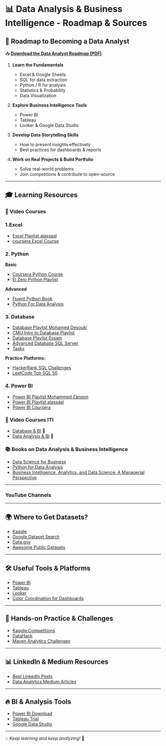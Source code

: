 # 📊 Data Analysis & Business Intelligence - Roadmap & Sources

## 🚀 Roadmap to Becoming a Data Analyst

📥 **[Download the Data Analyst Roadmap (PDF)](https://roadmap.sh/data-analyst?fl=0)**

1. **Learn the Fundamentals**
   - Excel & Google Sheets
   - SQL for data extraction
   - Python / R for analysis
   - Statistics & Probability
   - Data Visualization
   
2. **Explore Business Intelligence Tools**
   - Power BI
   - Tableau
   - Looker & Google Data Studio

3. **Develop Data Storytelling Skills**
   - How to present insights effectively
   - Best practices for dashboards & reports

4. **Work on Real Projects & Build Portfolio**
   - Solve real-world problems
   - Join competitions & contribute to open-source

---

## 🎓 Learning Resources 

### 🎥 Video Courses

### 1.Excel  
- [Excel Playlist alassaal](https://www.youtube.com/watch?v=mV8s55-6mag&list=PLXlHqMRg9lAbetpJy3ePXsN0sj9Zs-pvT)
- [coursera Excel Course](https://www.coursera.org/learn/from-excel-to-power-bi?irclickid=w3eW4ZQYXxyKRHRTdeXVu1QiUks3Yj0GAW8oU80&irgwc=1&utm_medium=partners&utm_source=impact&utm_campaign=3310965&utm_content=b2c&utm_campaignid=MLTUT&utm_term=14726_CR_1164545_)

### 2. Python  
**Basic**  
- [Coursera Python Course](https://coursera.org/learn/python) 
- [El Zero Python Playlist](https://youtube.com/playlist?list=PLDoPjvoNmBAyE_gei5d18qkfIe-Z8mocs) 

**Advanced**  

- [Fluent Python Book](https://github.com/piyusharma95/gyaan_ke_panne/blob/master/Fluent%20Python%20Clear%20Concise%20and%20Effective%20Programming.pdf)  
- [Python For Data Analysis](https://www.youtube.com/playlist?list=PLuRv1IekA3YXuwihyXSL7KonzQG6rk5TJ)

### 3. Database 

- [Database Playlist Mohamed Desouki](https://www.youtube.com/playlist?list=PL1DUmTEdeA6J6oDLTveTt4Z7E5qEfFluE)
- [CMU Intro to Database Playlist](https://youtube.com/playlist?list=PLSE8ODhjZXjYDBpQnSymaectKjxCy6BYq)
- [Database Playlist Essam](https://www.youtube.com/playlist?list=PL4n1Qos4Tb6RP_OovpgjoHLkCVaYFy-aj)
- [ Advanced Database SQL Server](https://www.youtube.com/watch?v=nUiuyejbemc&list=PLoRh0POuk1Rw-BZU-DPI6cA_c5W9_2uF_)
- [Tasks](https://drive.google.com/drive/u/0/folders/1pt_I5AoF85jDwd9j8MZwrO-sNp_JP1n1?fbclid=IwZXh0bgNhZW0CMTEAAR0iT0KETBkBlMakXe2Uu_OAfo8xDfE0gC8C_xXc8wC9P3aHrKb7jjGSOwQ_aem_aY3q9dDyqNUw1qz2tnv2Kw)

**Practice Platforms:**  

  - [HackerRank SQL Challenges](https://www.hackerrank.com/domains/sql)  
  - [LeetCode Top SQL 50](https://leetcode.com/studyplan/top-sql-50/)

### 4. Power BI
- [Power BI Playlist Mohammed Zanoon](https://www.youtube.com/@ZanoonLab)
- [Power BI Playlist alassaal](https://www.youtube.com/watch?v=v_re3WCPOjI&list=PLXlHqMRg9lAZPJ5loaPck60I91kAwMhT3)
- [Power BI Coursera](https://www.coursera.org/learn/data-analysis-and-visualization-with-power-bi?irclickid=w3eW4ZQYXxyKRHRTdeXVu1QiUks3YlS3AW8oU80&irgwc=1&utm_medium=partners&utm_source=impact&utm_campaign=3310965&utm_content=b2c&utm_campaignid=MLTUT&utm_term=14726_CR_1164545)

### 🎥 Video Courses ITI
- [Database & BI](https://drive.google.com/drive/folders/1uD8v_GzZISD6TacXAFoCieMIso1Uy2s-) 📂
- [Data Analysis & BI](https://mega.nz/folder/kp5RFACR#tEcE-S38Bfkjim7gBp4e9Q) 📂


### 📚 Books on Data Analysis & Business Intelligence
- [Data Science for Business](https://www.advisory21.com.mt/wp-content/uploads/2023/05/Data-Science-for-Business.pdf)
- [Python for Data Analysis](https://wesmckinney.com/book/)
- [Business Intelligence, Analytics, and Data Science: A Managerial Perspective](https://archive.org/details/20210102_20210102_2233/%D8%B0%D9%83%D8%A7%D8%A1%20%D8%A7%D9%84%D8%A3%D8%B9%D9%85%D8%A7%D9%84%20%D9%88%D8%A7%D9%84%D8%AA%D8%AD%D9%84%D9%8A%D9%84%D8%A7%D8%AA%20%D9%88%D8%B9%D9%84%D9%85%20%D8%A7%D9%84%D8%A8%D9%8A%D8%A7%D9%86%D8%A7%D8%AA/)

---

### YouTube Channels



---

## 🌍 Where to Get Datasets?
- [Kaggle](https://www.kaggle.com/)
- [Google Dataset Search](https://datasetsearch.research.google.com/)
- [Data.gov](https://www.data.gov/)
- [Awesome Public Datasets](https://github.com/awesomedata/awesome-public-datasets)

---

## 🛠️ Useful Tools & Platforms
- [Power BI](https://powerbi.microsoft.com/)
- [Tableau](https://www.tableau.com/)
- [Looker](https://cloud.google.com/looker)
- [Color Coordination for Dashboards](https://coolors.co/)

---

## 💼 Hands-on Practice & Challenges
- [Kaggle Competitions](https://www.kaggle.com/competitions)
- [DataHack](https://datahack.analyticsvidhya.com/)
- [Maven Analytics Challenges](https://mavenanalytics.io/)

---

## 📊 LinkedIn & Medium Resources
- [Best LinkedIn Posts](#)
- [Data Analytics Medium Articles](https://medium.com/tag/data-analytics)

---

## 🔥 BI & Analysis Tools
- [Power BI Download](https://powerbi.microsoft.com/en-us/downloads/)
- [Tableau Trial](https://www.tableau.com/products/trial)
- [Google Data Studio](https://datastudio.google.com/)

---

💡 *Keep learning and keep analyzing!* 🚀
